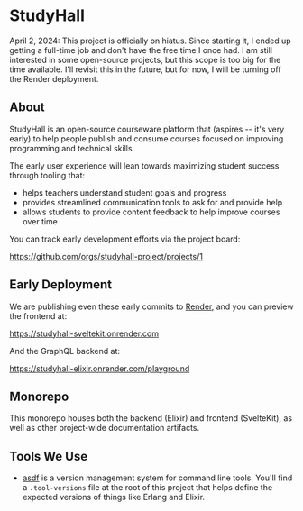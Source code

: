 # StudyHall

April 2, 2024: This project is officially on hiatus. Since starting it, I ended up getting a full-time job and don't have the free time I once had. I am still interested in some open-source projects, but this scope is too big for the time available. I'll revisit this in the future, but for now, I will be turning off the Render deployment. 

## About

StudyHall is an open-source courseware platform that (aspires -- it's very early) to help people publish and consume courses focused on improving programming and technical skills. 

The early user experience will lean towards maximizing student success through tooling that:

* helps teachers understand student goals and progress
* provides streamlined communication tools to ask for and provide help
* allows students to provide content feedback to help improve courses over time

You can track early development efforts via the project board:

https://github.com/orgs/studyhall-project/projects/1

## Early Deployment

We are publishing even these early commits to [Render], and you can preview the frontend at:

[Render]: https://render.com

https://studyhall-sveltekit.onrender.com

And the GraphQL backend at:

https://studyhall-elixir.onrender.com/playground

## Monorepo

This monorepo houses both the backend (Elixir) and frontend (SvelteKit), as well as other project-wide documentation artifacts.

## Tools We Use

* [asdf](https://asdf-vm.com/) is a version management system for command line tools. You'll find a `.tool-versions` file at the root of this project that helps define the expected versions of things like Erlang and Elixir.

